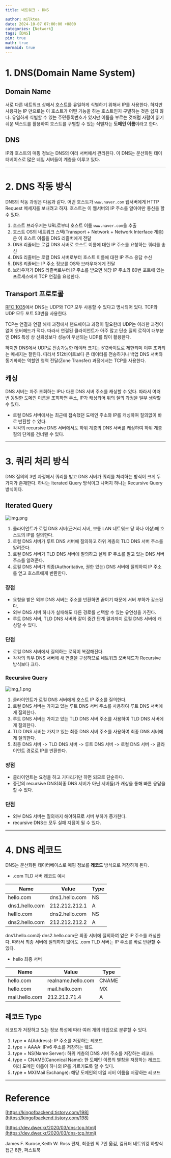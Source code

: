 ```yaml
---
title: 네트워크 - DNS

author: milktea
date: 2024-10-07 07:00:00 +0800
categories: [Network]
tags: [DNS]
pin: true
math: true
mermaid: true
---
```


# 1. DNS(Domain Name System)

## Domain Name

서로 다른 네트워크 상에서 호스트를 유일하게 식별하기 위해서 IP를 사용한다.
하지만 사용자는 IP 만으로는 이 호스트가 어떤 기능을 하는 호스트인지 구별하는 것은 쉽지 않다.
유일하게 식별할 수 있는 주민등록번호가 있지만 이름을 부르는 것처럼 사람이 읽기 쉬운 텍스트를 활용하여 호스트를 구별할 수 있는 식별자는 **도메인 이름**이라고 한다.

## DNS

IP와 호스트의 매핑 정보는 DNS의 여러 서버에서 관리된다.
이 DNS는 분산화된 데이터베이스로 많은 네임 서버들이 계층을 이루고 있다.

---
# 2. DNS 작동 방식

DNS의 작동 과정은 다음과 같다.
어떤 호스트가 `www.naver.com` 웹서버에게 HTTP Request 메세지를 보내려고 하자.
호스트는 이 웹서버의 IP 주소를 알아야만 통신을 할 수 있다.

1. 호스트 브라우저는 URL로부터 호스트 이름 `www.naver.com`을 추출
2. 호스트 OS의 네트워크 스택(Transport + Network + Network Interface 계층)은 이 호스트 이름을 DNS 리졸버에게 전달
3. DNS 리졸버는 로컬 DNS 서버로 호스트 이름에 대한 IP 주소를 요청하는 쿼리를 송신
4. DNS 리졸버는 로컬 DNS 서버로부터 호스트 이름에 대한 IP 주소 응답 수신
5. DNS 리졸버는 IP 주소 정보를 OS와 브라우저에게 전달
6. 브라우저가 DNS 리졸버로부터 IP 주소를 받으면 해당 IP 주소와 80번 포트에 있는 프로세스에게 TCP 연결을 요청한다.

## Transport 프로토콜

[RFC 1035](https://datatracker.ietf.org/doc/html/rfc1035#section-4.2)에서 DNS는 UDP와 TCP 모두 사용할 수 있다고 명시되어 있다.
TCP와 UDP 모두 포트 53번을 사용한다.

TCP는 연결과 연결 해제 과정에서 핸드쉐이크 과정이 필요한데 UDP는 이러한 과정이 없어 오버헤드가 적다.
따라서 연결된 클라이언트가 아주 많고 단순 질의 로직이 대부분인 DNS 특성 상 신뢰성보다 성능이 우선되는 UDP를 많이 활용한다.

하지만 DNS에서 UDP로 전송가능한 데이터 크기는 512바이트로 제한되며 이후 초과되는 메세지는 잘린다.
따라서 512바이트보다 큰 데이터를 전송하거나 백업 DNS 서버와 동기화하는 역할인 영역 전달(Zone Transfer) 과정에서는 TCP를 사용한다.


## 캐싱

DNS 서버는 자주 조회하는 IP나 다른 DNS 서버 주소를 캐싱할 수 있다.
따라서 여러 번 동일한 도메인 이름을 조회하면 주소, IP가 캐싱되어 위의 질의 과정을 일부 생략할 수 있다.

- 로컬 DNS 서버에서는 최근에 접속했던 도메인 주소와 IP를 캐싱하여 질의없이 바로 반환할 수 있다.
- 각각의 recursive DNS 서버에서도 하위 계층의 DNS 서버를 캐싱하여 하위 계층 질의 단계를 건너뛸 수 있다.

---

# 3. 쿼리 처리 방식

DNS 질의의 3번 과정에서 쿼리를 받고 DNS 서버가 쿼리를 처리하는 방식이 크게 두 가지가 존재한다.
하나는 Iterated Query 방식이고 나머지 하나는 Recursive Query 방식이다.

## Iterated Query

![img.png](/assets/img/posts/network/study-2-4/img.png)

1. 클라이언트가 로컬 DNS 서버(근거리 서버, 보통 LAN 네트워크 당 하나 이상)에 호스트의 IP를 질의한다.
2. 로컬 DNS 서버가 루트 DNS 서버에 질의하고 하위 계층의 TLD DNS 서버 주소를 알려준다.
3. 로컬 DNS 서버가 TLD DNS 서버에 질의하고 실제 IP 주소를 알고 있는 DNS 서버 주소를 알려준다.
4. 로컬 DNS 서버가 최종(Authoritative, 권한 있는) DNS 서버에 질의하여 IP 주소를 얻고 호스트에게 반환한다.

### 장점 

- 요청을 받은 외부 DNS 서버는 주소를 반환하면 끝이기 때문에 서버 부하가 감소된다.
- 외부 DNS 서버 하나가 실패해도 다른 경로를 선택할 수 있는 유연성을 가진다.
- 루트 DNS 서버, TLD DNS 서버와 같이 중간 단계 결과까지 로컬 DNS 서버에 캐싱할 수 있다.

### 단점

- 로컬 DNS 서버에서 질의하는 로직이 복잡해진다.
- 각각의 외부 DNS 서버에 새 연결을 구성하므로 네트워크 오버헤드가 Recursive 방식보다 크다.

### Recursive Query

![img_1.png](/assets/img/posts/network/study-2-4/img_1.png)

1. 클라이언트가 로컬 DNS 서버에게 호스트 IP 주소를 질의한다.
2. 로컬 DNS 서버는 가지고 있는 루트 DNS 서버 주소를 사용하여 루트 DNS 서버에게 질의한다.
3. 루트 DNS 서버는 가지고 있는 TLD DNS 서버 주소를 사용하여 TLD DNS 서버에게 질의한다.
4. TLD DNS 서버는 가지고 있는 최종 DNS 서버 주소를 사용하여 최종 DNS 서버에게 질의한다.
5. 최종 DNS 서버 -> TLD DNS 서버 -> 루트 DNS 서버 -> 로컬 DNS 서버 -> 클라이언트 경로로 IP를 반환한다.

### 장점

- 클라이언트는 요청을 하고 기다리기만 하면 되므로 단순하다.
- 중간의 recursive DNS(최종 DNS 서버가 아닌 서버들)가 캐싱을 통해 빠른 응답을 할 수 있다.

### 단점

- 외부 DNS 서버는 질의까지 해야하므로 서버 부하가 증가한다.
- recursive DNS는 모두 실패 지점이 될 수 있다.

---

# 4. DNS 레코드

DNS는 분산화된 데이터베이스로 매핑 정보를 **레코드** 방식으로 저장하게 된다.

- .com TLD 서버 레코드 예시

| Name           | Value          | Type |
|----------------|----------------|------|
| hello.com      | dns1.hello.com | NS   |
| dns1.hello.com | 212.212.212.1  | A    |
| helllo.com     | dns2.hello.com | NS   |
| dns2.hello.com | 212.212.212.2  | A    |

dns1.hello.com과 dns2.hello.com은 최종 서버에 질의하여 얻은 IP 주소를 캐싱한다.
따라서 최종 서버에 질의하지 않아도 .com TLD 서버는 IP 주소를 바로 반환할 수 있다.

- hello 최종 서버

| Name           | Value              | Type  |
|----------------|--------------------|-------|
| hello.com      | realname.hello.com | CNAME |
| hello.com      | mail.hello.com     | MX    |
| mail.hello.com | 212.212.71.4       | A     |

## 레코드 Type

레코드가 저장하고 있는 정보 특성에 따라 여러 개의 타입으로 분류할 수 있다.

1. type = A(Address): IP 주소를 저장하는 레코드
2. type = AAAA: IPv6 주소를 저장하는 렠드
3. type = NS(Name Server): 하위 계층의 DNS 서버 주소를 저장하는 레코드
4. type = CNAME(Canonical Name): 한 도메인 이름의 별칭을 저장하는 레코드. 여러 도메인 이름이 하나의 IP를 가르키도록 할 수 있다.
5. type = MX(Mail Exchange): 해당 도메인의 메일 서버 이름을 저장하는 레코드

---
# Reference

[https://kingofbackend.tistory.com/198](https://kingofbackend.tistory.com/198)

[https://dev.dwer.kr/2020/03/dns-tcp.html](https://dev.dwer.kr/2020/03/dns-tcp.html)

James F. Kurose,Keith W. Ross 편저, 최종원 외 7인 옮김, 컴퓨터 네트워킹 하향식 접근 8판, 퍼스트북
